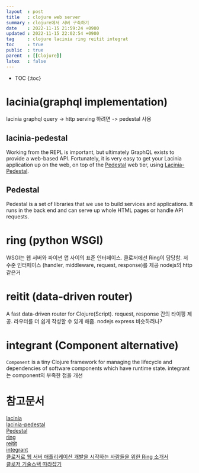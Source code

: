 ```yaml
---
layout  : post
title   : clojure web server
summary : clojure에서 서버 구축하기
date    : 2022-11-15 21:59:24 +0900
updated : 2022-11-15 22:02:54 +0900
tag     : clojure lacinia ring reitit integrat
toc     : true
public  : true
parent  : [[Clojure]]
latex   : false
---
```

* TOC
{:toc}

# lacinia(graphql implementation)
lacinia graphql query -> http serving 하려면 -> pedestal 사용

## lacinia-pedestal
Working from the REPL is important, but ultimately GraphQL exists to provide a web-based API. Fortunately, it is very easy to get your Lacinia application up on the web, on top of the [Pedestal](http://pedestal.io/) web tier, using [Lacinia-Pedestal](https://github.com/walmartlabs/lacinia-pedestal).

## Pedestal
Pedestal is a set of libraries that we use to build services and applications. It runs in the back end and can serve up whole HTML pages or handle API requests.

# ring (python WSGI)
WSGI는 웹 서버와 파이썬 앱 사이의 표준 인터페이스. 
클로저에선 Ring이 담당함. 저수준 인터페이스 (handler, middleware, request, response)를 제공
nodejs의 http 같은거

# reitit (data-driven router)
A fast data-driven router for Clojure(Script).
request, response 간의 타이핑 제공. 라우터를 더 쉽게 작성할 수 있게 해줌.
nodejs express 비슷하려나?

# integrant (Component alternative)
`Component` is a tiny Clojure framework for managing the lifecycle and dependencies of software components which have runtime state.
integrant는 component의 부족한 점을 개선

# 참고문서
[lacinia](https://github.com/walmartlabs/lacinia) \
[lacinia-pedestal](https://lacinia.readthedocs.io/en/latest/tutorial/pedestal.html) \
[Pedestal](http://pedestal.io/) \
[ring](https://github.com/ring-clojure/ring/wiki) \
[reitit](https://github.com/metosin/reitit) \
[integrant](https://github.com/weavejester/integrant) \
[클로저로 웹 서버 애플리케이션 개발을 시작하는 사람들을 위한 Ring 소개서](https://green-labs.github.io/introduce-a-ring) \
[클로저 기술스택 따라잡기 ](https://www.notion.so/greenlabs/00f00e0b4e734f5a926e225886357c17)
